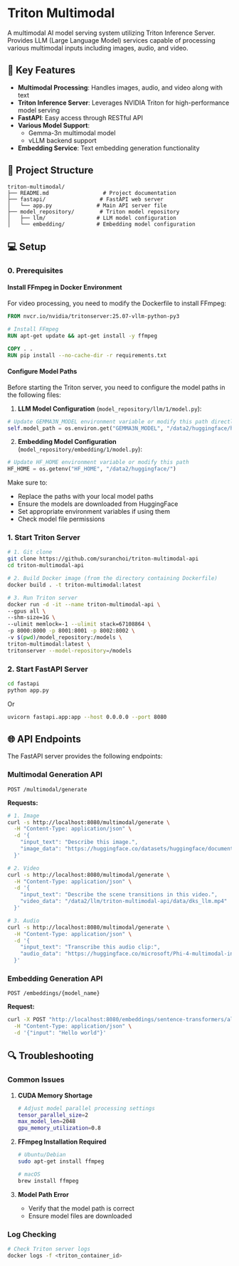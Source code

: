 # Triton Multimodal

A multimodal AI model serving system utilizing Triton Inference Server. Provides LLM (Large Language Model) services capable of processing various multimodal inputs including images, audio, and video.

## 🚀 Key Features

- **Multimodal Processing**: Handles images, audio, and video along with text
- **Triton Inference Server**: Leverages NVIDIA Triton for high-performance model serving
- **FastAPI**: Easy access through RESTful API
- **Various Model Support**: 
  - Gemma-3n multimodal model
  - vLLM backend support
- **Embedding Service**: Text embedding generation functionality

## 📁 Project Structure

```
triton-multimodal/
├── README.md                 # Project documentation
├── fastapi/                 # FastAPI web server
│   └── app.py              # Main API server file
├── model_repository/        # Triton model repository
│   ├── llm/                # LLM model configuration
│   └── embedding/          # Embedding model configuration
```

## 💻 Setup

### 0. Prerequisites

#### Install FFmpeg in Docker Environment

For video processing, you need to modify the Dockerfile to install FFmpeg:

```dockerfile
FROM nvcr.io/nvidia/tritonserver:25.07-vllm-python-py3

# Install FFmpeg
RUN apt-get update && apt-get install -y ffmpeg

COPY . . 
RUN pip install --no-cache-dir -r requirements.txt
```

#### Configure Model Paths

Before starting the Triton server, you need to configure the model paths in the following files:

1. **LLM Model Configuration** (`model_repository/llm/1/model.py`):
```python
# Update GEMMA3N_MODEL environment variable or modify this path directly
self.model_path = os.environ.get("GEMMA3N_MODEL", "/data2/huggingface/hub/gemma-3n-E4B-it")
```

2. **Embedding Model Configuration** (`model_repository/embedding/1/model.py`):
```python
# Update HF_HOME environment variable or modify this path
HF_HOME = os.getenv("HF_HOME", "/data2/huggingface/")
```

Make sure to:
- Replace the paths with your local model paths
- Ensure the models are downloaded from HuggingFace
- Set appropriate environment variables if using them
- Check model file permissions

### 1. Start Triton Server

```bash
# 1. Git clone
git clone https://github.com/suranchoi/triton-multimodal-api
cd triton-multimodal-api

# 2. Build Docker image (from the directory containing Dockerfile)
docker build . -t triton-multimodal:latest

# 3. Run Triton server
docker run -d -it --name triton-multimodal-api \
--gpus all \
--shm-size=1G \
--ulimit memlock=-1 --ulimit stack=67108864 \
-p 8000:8000 -p 8001:8001 -p 8002:8002 \
-v $(pwd)/model_repository:/models \
triton-multimodal:latest \
tritonserver --model-repository=/models
```

### 2. Start FastAPI Server

```bash
cd fastapi
python app.py
```

Or

```bash
uvicorn fastapi.app:app --host 0.0.0.0 --port 8080
```

## 🌐 API Endpoints

The FastAPI server provides the following endpoints:

### Multimodal Generation API

```http
POST /multimodal/generate
```

**Requests:**
```bash
# 1. Image 
curl -s http://localhost:8080/multimodal/generate \
  -H "Content-Type: application/json" \
  -d '{
    "input_text": "Describe this image.",
    "image_data": "https://huggingface.co/datasets/huggingface/documentation-images/resolve/main/bee.jpg"
  }'

# 2. Video
curl -s http://localhost:8080/multimodal/generate \
  -H "Content-Type: application/json" \
  -d '{
    "input_text": "Describe the scene transitions in this video.",
    "video_data": "/data2/llm/triton-multimodal-api/data/dks_llm.mp4"
  }'

# 3. Audio
curl -s http://localhost:8080/multimodal/generate \
  -H "Content-Type: application/json" \
  -d '{
    "input_text": "Transcribe this audio clip:",
    "audio_data": "https://huggingface.co/microsoft/Phi-4-multimodal-instruct/resolve/main/examples/what_is_shown_in_this_image.wav"
  }'
```

### Embedding Generation API

```http
POST /embeddings/{model_name}
```

**Request:**
```bash
curl -X POST "http://localhost:8080/embeddings/sentence-transformers/all-MiniLM-L6-v2" \
  -H "Content-Type: application/json" \
  -d '{"input": "Hello world"}'
```

## 🔍 Troubleshooting

### Common Issues

1. **CUDA Memory Shortage**
   ```bash
   # Adjust model parallel processing settings
   tensor_parallel_size=2
   max_model_len=2048
   gpu_memory_utilization=0.8
   ```

2. **FFmpeg Installation Required**
   ```bash
   # Ubuntu/Debian
   sudo apt-get install ffmpeg
   
   # macOS
   brew install ffmpeg
   ```

3. **Model Path Error**
   - Verify that the model path is correct
   - Ensure model files are downloaded

### Log Checking

```bash
# Check Triton server logs
docker logs -f <triton_container_id>
``` 